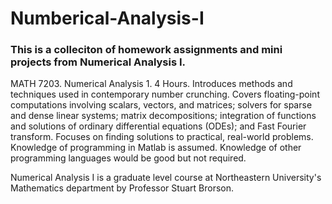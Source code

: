 # Numberical-Analysis-I

### This is a colleciton of homework assignments and mini projects from Numerical Analysis I.

MATH 7203. Numerical Analysis 1. 4 Hours.
Introduces methods and techniques used in contemporary number crunching. Covers floating-point computations involving scalars, vectors, and matrices; solvers for sparse and dense linear systems; matrix decompositions; integration of functions and solutions of ordinary differential equations (ODEs); and Fast Fourier transform. Focuses on finding solutions to practical, real-world problems. Knowledge of programming in Matlab is assumed. Knowledge of other programming languages would be good but not required.  

Numerical Analysis I is a graduate level course at Northeastern University's Mathematics department by Professor Stuart Brorson.
